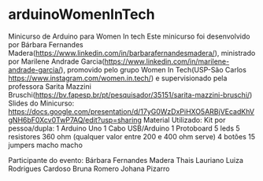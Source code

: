 # arduinoWomenInTech
Minicurso de Arduino para Women In tech
Este minicurso foi desenvolvido por Bárbara Fernandes Madera(https://www.linkedin.com/in/barbarafernandesmadera/), ministrado por Marilene Andrade Garcia(https://www.linkedin.com/in/marilene-andrade-garcia/), promovido pelo grupo Women In Tech(USP-São Carlos https://www.instagram.com/women.in.tech/) e supervisionado pela professora Sarita Mazzini Bruschi(https://bv.fapesp.br/pt/pesquisador/35151/sarita-mazzini-bruschi/)
Slides do Minicurso: https://docs.google.com/presentation/d/17yG0WzDxPiHXO5ARBjVEcadKhVgNH6bF0Xcv0TwP7AQ/edit?usp=sharing
Material Utilizado: 
  Kit por pessoa/dupla: 
  1 Arduino Uno 
  1 Cabo USB/Arduino
  1 Protoboard 
  5 leds 
  5 resistores 360 ohm (qualquer valor entre 200 e 400 ohm serve) 
  4 botões 
  15 jumpers macho macho

  Participante do evento:
  Bárbara Fernandes Madera
  Thais Lauriano
  Luiza Rodrigues Cardoso 
  Bruna Romero
  Johana Pizarro
